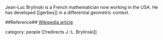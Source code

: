 Jean-Luc Brylinski is a French mathematician now working in the USA. He has developed [[gerbes]] in a differential geometric context.

##Reference##
 [Wikipedia article](http://en.wikipedia.org/wiki/Jean-Luc_Brylinski)


category: people
[[!redirects J.-L. Brylinski]]